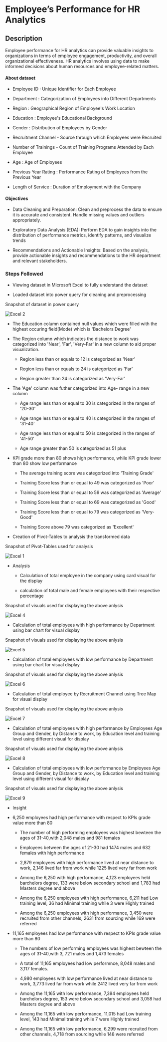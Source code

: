 
# Employee’s Performance for HR Analytics


## Description
Employee performance for HR analytics can provide valuable insights to organizations in terms of employee engagement, productivity, and overall organizational effectiveness. HR analytics involves using data to make informed decisions about human resources and employee-related matters. 

  #### About dataset

  -  Employee ID : Unique Identifier for Each Employee

  - Department  : Categorization of Employees into Different Departments

  - Region : Geographical Region of Employee's Work Location

  - Education : Employee's Educational Background

  - Gender : Distribution of Employees by Gender

  - Recruitment Channel - Source through which Employees were Recruited

  - Number of Trainings - Count of Training Programs Attended by Each Employee
  
  -  Age : Age of Employees

  - Previous Year Rating : Performance Rating of Employees from the Previous Year

  - Length of Service : Duration of Employment with the Company
  
#### Objectives 
- Data Cleaning and Preparation: Clean and preprocess the data to ensure it is accurate and consistent. Handle missing values and outliers appropriately.

- Exploratory Data Analysis (EDA): Perform EDA to gain insights into the distribution of performance metrics, identify patterns, and visualize trends

- Recommendations and Actionable Insights: Based on the analysis, provide actionable insights and recommendations to the HR department and relevant stakeholders. 

### Steps Followed

- Viewing dataset in Microsoft Excel to fully understand the dataset

- Loaded dataset into power query for cleaning and preprocessing

Snapshot of dataset in power query

![Excel 2](https://github.com/user-attachments/assets/69aba7f3-25ed-427d-80fd-665433697539)

  - The Education column contained null values which were filled with the highest occuring field(Mode) which is 'Bachelors Degree'

  - The Region column which indicates the distance to work was categorized into 'Near', 'Far', 'Very-Far' in a new column to aid proper visualization.

      - Region less than or equals to 12 is categorized as 'Near'

      - Region less than or equals to 24 is categorized as 'Far'

      - Region greater than 24 is categorized as 'Very-Far'

  - The 'Age' column was futher categorized into Age- range in a new column
    
    - Age range less than or equal to 30 is categorized in the ranges of '20-30'

    - Age range less than or equal to 40 is categorized in the ranges of '31-40'

    - Age range less than or equal to 50 is categorized in the ranges of '41-50'

    - Age range greater than 50 is categorized as 51 plus

- KPI grade more than 80 shows high performance, while KPI grade lower than 80 show low performance


   - The average training score was categorized into 'Training Grade' 
  
    - Training Score less than or equal to 49 was categorized as 'Poor'

    - Training Score less than or equal to 59 was categorized as 'Average'

    - Training Score less than or equal to 69 was categorized as 'Good'

     - Training Score less than or equal to 79 was categorized as 'Very-Good'

     - Training Score above 79 was categorized as 'Excellent'

    
- Creation of Pivot-Tables to analysis the transformed data

Snapshot of Pivot-Tables used for analysis 

![Excel 1](https://github.com/user-attachments/assets/664cec41-8156-4ecc-bd8e-5c56baec54ff)

- Analysis

  - Calculation of total employee in the company using card visual for the display

  - calculation of total male and female employees with their respective percentage

Snapshot of visuals used for displaying the above anlysis 

![Excel 4](https://github.com/user-attachments/assets/45939026-1d8d-4489-83d3-2fec75c6f3f2)

 - Calculation of total employees with high performance by Department using bar chart for visual display

 Snapshot of visuals used for displaying the above anlysis 
 
 ![Excel 5](https://github.com/user-attachments/assets/910eba53-20a1-4cb1-bb56-f55dd79b12db)

 - Calculation of total employees with low performance by Department using bar chart for visual display

 Snapshot of visuals used for displaying the above anlysis 

 ![Excel 6](https://github.com/user-attachments/assets/22678968-3c66-4ff9-8f75-5355f5d20b54)

  - Calculation of total employee by Recruitment Channel using Tree Map for visual display

Snapshot of visuals used for displaying the above anlysis 

![Excel 7](https://github.com/user-attachments/assets/101b1bc4-3e9c-4288-9976-465e3944b9b3)

 - Calculation of total employees with high performance by Employees Age Group and Gender, by Distance to work, by Education level and training level using different visual for display

 Snapshot of visuals used for displaying the above anlysis 

 ![Excel 8](https://github.com/user-attachments/assets/c6d5b398-be98-49ad-8068-54383e4fbf7a)

 - Calculation of total employees with low performance by Employees Age Group and Gender, by Distance to work, by Education level and training level using different visual for display

 Snapshot of visuals used for displaying the above anlysis 
 
 ![Excel 9](https://github.com/user-attachments/assets/c03465d5-e269-4cc3-96ab-194736762585)


- Insight 
- 6,250 employees had high performance with respect to KPIs grade value more than 80

  - The number of high performing employees was highest bewteen the ages of 31-40,with 2,048 males and 981 females

  - Employees between the ages of 21-30 had 1474 males and 632 females with high performance 

  - 2,879 employees with high performance lived at near distance to work, 2,146 lived far from work while 1225 lived very far from work

  - Among the 6,250 with high performance, 4,123 employees held barchelors degree, 133 were below secondary school and 1,783 had Masters degree and above

  - Among the 6,250 employees with high performance, 6,211 had Low training level, 36 had Minimal training while 3 were Highly trained

  - Among the 6,250 employees with high performance, 3,450 were recruited from other channels, 2631 from sourcing while 169 were referred

- 11,165 employees had low performance with respect to KPIs grade value more than 80
 
  - The numbers of low performing employees was highest bewteen the ages of 31-40,with 3, 721 males and 1,473 females

  - A total of 11,165 employees had low performnce, 8,048 males and 3,117 females.

  - 4,980 employees with low performance lived at near distance to work, 3,773 lived far from work while 2412 lived very far from work

  - Among the 11,165 with low performance, 7,394 employees held barchelors degree, 153 were below secondary school and 3,058 had Masters degree and above

  - Among the 11,165 with low performance, 11,015 had Low training level, 143 had Minimal training while 7 were Highly trained

  - Among the 11,165 with low performance, 6,299 were recruited from other channels, 4,718 from sourcing while 148 were referred

